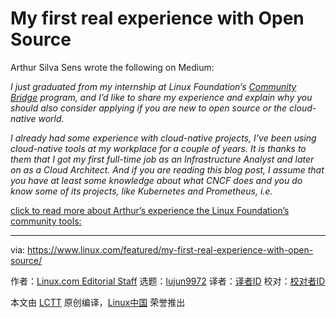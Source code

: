 [#]: collector: (lujun9972)
[#]: translator: ( )
[#]: reviewer: ( )
[#]: publisher: ( )
[#]: url: ( )
[#]: subject: (My first real experience with Open Source)
[#]: via: (https://www.linux.com/featured/my-first-real-experience-with-open-source/)
[#]: author: (Linux.com Editorial Staff https://www.linux.com/author/linuxdotcom/)

My first real experience with Open Source
======

Arthur Silva Sens wrote the following on Medium:

_I just graduated from my internship at Linux Foundation’s [Community Bridge][1] program, and I’d like to share my experience and explain why you should also consider applying if you are new to open source or the cloud-native world._

_I already had some experience with cloud-native projects, I’ve been using cloud-native tools at my workplace for a couple of years. It is thanks to them that I got my first full-time job as an Infrastructure Analyst and later on as a Cloud Architect. And if you are reading this blog post, I assume that you have at least some knowledge about what CNCF does and you do know some of its projects, like Kubernetes and Prometheus, i.e._

[click to read more about Arthur’s experience the Linux Foundation’s community tools:][2]

--------------------------------------------------------------------------------

via: https://www.linux.com/featured/my-first-real-experience-with-open-source/

作者：[Linux.com Editorial Staff][a]
选题：[lujun9972][b]
译者：[译者ID](https://github.com/译者ID)
校对：[校对者ID](https://github.com/校对者ID)

本文由 [LCTT](https://github.com/LCTT/TranslateProject) 原创编译，[Linux中国](https://linux.cn/) 荣誉推出

[a]: https://www.linux.com/author/linuxdotcom/
[b]: https://github.com/lujun9972
[1]: https://communitybridge.org/
[2]: https://medium.com/@arthursens2005/my-first-real-experience-with-open-source-59728469ca52
